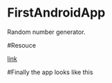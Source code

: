 # FirstAndroidApp
Random number generator.


#Resouce

[link](https://codelabs.developers.google.com/codelabs/build-your-first-android-app-kotlin/#0)

#Finally the app looks like this

[logo]: https://raw.githubusercontent.com/bathinaMounika/FirstAndroidApp/master/sample.jpg "app photo"
